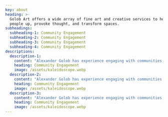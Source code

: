 ```yaml
---
key: about
heading: >-
  Golob Art offers a wide array of fine art and creative services to help lift
  people up, provoke thought, and transform spaces.
subheadings:
  subheading-1: Community Engagement
  subheading-2: Community Engagement
  subheading-3: Community Engagement
  subheading-4: Community Engagement
descriptions:
  description-1:
    content: "Alexander Golob has experience engaging with communities, conducting research, and developing and implementing art and placemaking policy, strategy, and integration. His studio has worked with city governments on policy and implementation, non-profits embarking upon art initiative, and early stage start-ups looking for guidance.\r\n\r\nArt provides benefits for sense of community, business, marketing, and health. Sometimes, it helps to have an artist to integrate that perspective into a community, business, or project.\r"
    heading: Community Engagement
    image: /assets/kaleidoscope.webp
  description-2:
    content: "Alexander Golob has experience engaging with communities, conducting research, and developing and implementing art and placemaking policy, strategy, and integration. His studio has worked with city governments on policy and implementation, non-profits embarking upon art initiative, and early stage start-ups looking for guidance.\r\n\r\nArt provides benefits for sense of community, business, marketing, and health. Sometimes, it helps to have an artist to integrate that perspective into a community, business, or project.\r"
    heading: Community Engagement
    image: /assets/kaleidoscope.webp
  description-3:
    content: "Alexander Golob has experience engaging with communities, conducting research, and developing and implementing art and placemaking policy, strategy, and integration. His studio has worked with city governments on policy and implementation, non-profits embarking upon art initiative, and early stage start-ups looking for guidance.\r\n\r\nArt provides benefits for sense of community, business, marketing, and health. Sometimes, it helps to have an artist to integrate that perspective into a community, business, or project.\r"
    heading: Community Engagement
    image: /assets/kaleidoscope.webp
---
```


